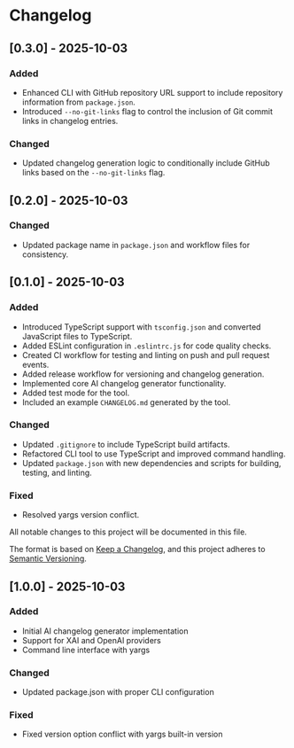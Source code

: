 # Changelog

## [0.3.0] - 2025-10-03

### Added
- Enhanced CLI with GitHub repository URL support to include repository information from `package.json`.
- Introduced `--no-git-links` flag to control the inclusion of Git commit links in changelog entries.

### Changed
- Updated changelog generation logic to conditionally include GitHub links based on the `--no-git-links` flag.

## [0.2.0] - 2025-10-03

### Changed
- Updated package name in `package.json` and workflow files for consistency.

## [0.1.0] - 2025-10-03

### Added
- Introduced TypeScript support with `tsconfig.json` and converted JavaScript files to TypeScript.
- Added ESLint configuration in `.eslintrc.js` for code quality checks.
- Created CI workflow for testing and linting on push and pull request events.
- Added release workflow for versioning and changelog generation.
- Implemented core AI changelog generator functionality.
- Added test mode for the tool.
- Included an example `CHANGELOG.md` generated by the tool.

### Changed
- Updated `.gitignore` to include TypeScript build artifacts.
- Refactored CLI tool to use TypeScript and improved command handling.
- Updated `package.json` with new dependencies and scripts for building, testing, and linting.

### Fixed
- Resolved yargs version conflict.

All notable changes to this project will be documented in this file.

The format is based on [Keep a Changelog](https://keepachangelog.com/en/1.0.0/),
and this project adheres to [Semantic Versioning](https://semver.org/spec/v2.0.0.html).

## [1.0.0] - 2025-10-03

### Added
- Initial AI changelog generator implementation
- Support for XAI and OpenAI providers
- Command line interface with yargs

### Changed
- Updated package.json with proper CLI configuration

### Fixed
- Fixed version option conflict with yargs built-in version



